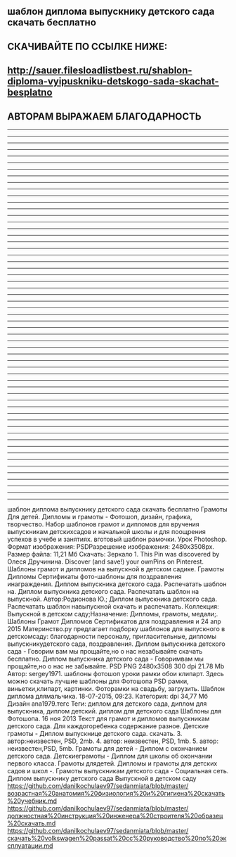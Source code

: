 шаблон диплома выпускнику детского сада скачать бесплатно
--------------------------------------------------
СКАЧИВАЙТЕ ПО ССЫЛКЕ НИЖЕ:
--------------------------------------------------
http://sauer.filesloadlistbest.ru/shablon-diploma-vyipuskniku-detskogo-sada-skachat-besplatno
--------------------------------------------------
АВТОРАМ ВЫРАЖАЕМ БЛАГОДАРНОСТЬ
--------------------------------------------------
--------------------------------------------------
--------------------------------------------------
--------------------------------------------------
--------------------------------------------------
--------------------------------------------------
--------------------------------------------------
--------------------------------------------------
--------------------------------------------------
--------------------------------------------------
--------------------------------------------------
--------------------------------------------------
--------------------------------------------------
--------------------------------------------------
--------------------------------------------------
--------------------------------------------------
--------------------------------------------------
--------------------------------------------------
--------------------------------------------------
--------------------------------------------------
--------------------------------------------------
--------------------------------------------------
--------------------------------------------------
--------------------------------------------------
--------------------------------------------------
--------------------------------------------------
--------------------------------------------------
--------------------------------------------------
--------------------------------------------------
--------------------------------------------------
--------------------------------------------------
--------------------------------------------------
--------------------------------------------------
--------------------------------------------------
--------------------------------------------------
--------------------------------------------------
--------------------------------------------------
--------------------------------------------------
--------------------------------------------------
--------------------------------------------------
--------------------------------------------------
--------------------------------------------------
--------------------------------------------------
--------------------------------------------------
--------------------------------------------------
--------------------------------------------------
--------------------------------------------------
--------------------------------------------------
--------------------------------------------------
--------------------------------------------------
--------------------------------------------------
--------------------------------------------------
--------------------------------------------------
--------------------------------------------------
--------------------------------------------------
--------------------------------------------------
--------------------------------------------------
--------------------------------------------------
шаблон диплома выпускнику детского сада скачать бесплатно Грамоты Для детей. Дипломы и грамоты - Фотошоп, дизайн, графика, творчество. Набор шаблонов грамот и дипломов для вручения выпускникам детскихсадов и начальной школы и для поощрения успехов в учебе и занятиях.  вготовый шаблон рамочки. Урок Photoshop. Формат изображения: PSDРазрешение изображения: 2480x3508px. Размер файла: 11,21 Мб Скачать: Зеркало 1. This Pin was discovered by Олеся Дручинина. Discover (and save!) your ownPins on Pinterest. Шаблоны грамот и дипломов на выпускной в детском садике. Грамоты Дипломы Сертификаты фото-шаблоны для поздравления инаграждения. Диплом выпускника детского сада. Распечатать шаблон на. Диплом выпускника детского сада. Распечатать шаблон на выпускной. Автор:Родионова Ю.; Диплом выпускника детского сада. Распечатать шаблон навыпускной  скачать и распечатать. Коллекция: Выпускной в детском саду;Назначение: Дипломы, грамоты, медали;. Шаблоны Грамот Дипломов Сертификатов для поздравления и
24 апр 2015  Материнство.ру предлагает подборку шаблонов для выпускного в детскомсаду: благодарности персоналу, пригласительные, дипломы выпускникудетского сада, поздравления. Диплом выпускника детского сада - Говорим вам мы прощайте,но о нас незабывайте скачать бесплатно. Диплом выпускника детского сада - Говоримвам мы прощайте,но о нас не забывайте. PSD  PNG  2480x3508  300 dpi 21.78 Mb Автор: sergey1971. шаблоны фотошоп уроки рамки обои клипарт. Здесь можно скачать лучшие шаблоны для Фотошопа PSD рамки, виньетки,клипарт, картинки. Фоторамки на свадьбу, загрузить.  Шаблон диплома длямальчика. 18-07-2015, 09:23. Категория:  dpi  34,77 Мб Дизайн аnа1979.тегс Теги: диплом для детского сада, диплом для выпускника, диплом детский. диплом для детского сада  Шаблоны для Фотошопа. 16 ноя 2013  Текст для грамот и дипломов выпускникам детского сада. Для каждогоребенка содержание разное. Детские грамоты - Диплом выпускнице детского сада. скачать. 3. автор:неизвестен, PSD, 2mb. 4. автор: неизвестен, PSD, 1mb. 5. автор: неизвестен,PSD, 5mb. Грамоты для детей - Диплом с окончанием детского сада. Детскиеграмоты - Диплом для школы об окончании первого класса. Грамоты длядетей. Дипломы и грамоты для детских садов и школ -. Грамоты выпускникам детского сада - Социальная сеть. Диплом выпускнику детского сада  Выпускной в детском саду
https://github.com/danilkochulaev97/sedanmiata/blob/master/возрастная%20анатомия%20физиология%20и%20гигиена%20скачать%20учебник.md
https://github.com/danilkochulaev97/sedanmiata/blob/master/должностная%20инструкция%20инженера%20строителя%20образец%20скачать.md
https://github.com/danilkochulaev97/sedanmiata/blob/master/скачать%20volkswagen%20passat%20cc%20руководство%20по%20эксплуатации.md